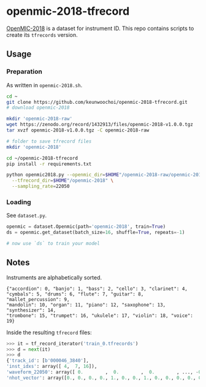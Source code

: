 # openmic-2018-tfrecord

[OpenMIC-2018](https://zenodo.org/record/1432913#.Xpi4Ny-ZPVv) is a dataset for instrument ID. 
This repo contains scripts to create its `tfrecords` version.


## Usage

### Preparation

As written in `openmic-2018.sh`.

```bash
cd ~
git clone https://github.com/keunwoochoi/openmic-2018-tfrecord.git
# download openmic-2018

mkdir 'openmic-2018-raw'
wget https://zenodo.org/record/1432913/files/openmic-2018-v1.0.0.tgz
tar xvzf openmic-2018-v1.0.0.tgz -C openmic-2018-raw

# folder to save tfrecord files
mkdir 'openmic-2018'

cd ~/openmic-2018-tfrecord
pip install -r requirements.txt

python openmic2018.py --openmic_dir=$HOME"/openmic-2018-raw/openmic-2018" \
  --tfrecord_dir=$HOME"/openmic-2018" \
  --sampling_rate=22050

```

### Loading

See `dataset.py`.

```python
openmic = dataset.Openmic(path='openmic-2018', train=True)
ds = openmic.get_dataset(batch_size=16, shuffle=True, repeats=-1)

# now use `ds` to train your model  
```


## Notes
Instruments are alphabetically sorted.
```
{"accordion": 0, "banjo": 1, "bass": 2, "cello": 3, "clarinet": 4, 
"cymbals": 5, "drums": 6, "flute": 7, "guitar": 8, "mallet_percussion": 9, 
"mandolin": 10, "organ": 11, "piano": 12, "saxophone": 13, "synthesizer": 14, 
"trombone": 15, "trumpet": 16, "ukulele": 17, "violin": 18, "voice": 19}
```

Inside the resulting `tfrecord` files:
```python
>>> it = tf_record_iterator('train_0.tfrecords')
>>> d = next(it)
>>> d
{'track_id': [b'000046_3840'], 
'inst_idxs': array([ 4,  7, 16]), 
'waveform_22050': array([ 0.        ,  0.        ,  0.        , ..., -0.01253502, -0.01636652, -0.02074894], dtype=float32), 
'nhot_vector': array([0., 0., 0., 0., 1., 0., 0., 1., 0., 0., 0., 0., 0., 0., 0., 0., 1., 0., 0., 0.], dtype=float32)}
```
